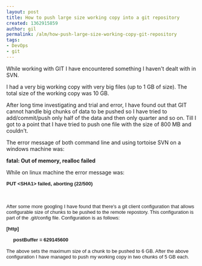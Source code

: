 ```yaml
---
layout: post
title: How to push large size working copy into a git repository
created: 1362915859
author: gil
permalink: /alm/how-push-large-size-working-copy-git-repository
tags:
- DevOps
- git
---
```

<p>While working with GIT I have encountered something I haven&#39;t dealt with in SVN.</p>
<p>I had a very big working copy with very big files (up to 1 GB of size). The total size of the working copy was 10 GB.</p>
<p>After long time investigating and trial and error, I have found out that GIT cannot handle big chunks of data to be pushed so I have tried to add/commit/push only half of the data and then only quarter&nbsp;and so on. Till I got to a point that I have tried to push one file with the size of 800 MB and couldn&#39;t.</p>
<p>The error message of both command line and using tortoise SVN on a windows machine was:</p>
<p><strong>fatal: Out of memory, realloc failed&nbsp;</strong></p>
<p>While on linux machine the error message was:</p>
<p><b style="font-family: arial, sans-serif; font-size: 13px;">PUT &lt;SHA1&gt;&nbsp;failed, aborting (22/500)</b></p>
<p>&nbsp;</p>
<p><font face="arial, sans-serif" size="2">After some more googling I have found that there&#39;s a git client configuration that allows configurable size of chunks to be pushed to the remote repostory. This configuration is part of the .git/config file. Configuration is as follows:</font></p>
<p><b style="font-family: arial, sans-serif; font-size: 13px;">[http]</b></p>
<div style="font-family: arial, sans-serif; font-size: 13px;">
	<b>&nbsp; &nbsp; &nbsp;postBuffer = 629145600</b></div>
<div style="font-family: arial, sans-serif; font-size: 13px;">
	&nbsp;</div>
<div style="font-family: arial, sans-serif; font-size: 13px;">
	The above sets the maximum size of a chunk to be pushed to 6 GB. After the above configuration I have managed to push my working copy in two chunks of 5 GB each.</div>
